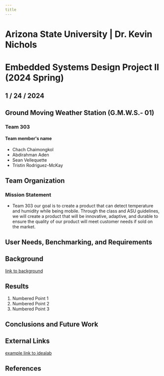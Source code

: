 ```yaml
---
title 
---
```

# Arizona State University | Dr. Kevin Nichols 
# Embedded Systems Design Project II (2024 Spring) 
## 1 / 24 / 2024 

## Ground Moving Weather Station (G.M.W.S.- 01)

### Team 303

#### Team member's name 
* Chach Chaimongkol
* Abdirahman Aden
* Sean Vellequette
* Tristin Rodriguez-McKay
## Team Organization 
### Mission Statement 
* Team 303 our goal is to create a product that can detect temperature and humidity while being mobile. Through the class and ASU guidelines, we will create a product that will be innovative, adaptive, and durable to ensure the quality of our product will meet customer needs if sold on the market.
## User Needs, Benchmarking, and Requirements 
## Background
[link to background](/background) 
## Results
1. Numbered Point 1
1. Numbered Point 2
1. Numbered Point 3

## Conclusions and Future Work

## External Links

[example link to idealab]()


## References
